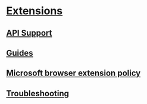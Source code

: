 # [Extensions](..)
## [API Support](extensions/api-support.md)
## [Guides](extensions/guides.md)
## [Microsoft browser extension policy](extensions/microsoft-browser-extension-policy.md)
## [Troubleshooting](troubleshooting.md)
